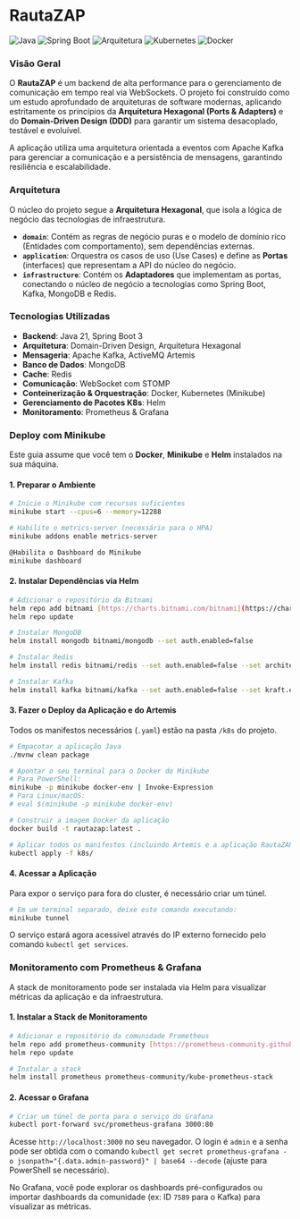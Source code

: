 # RautaZAP

![Java](https://img.shields.io/badge/Java-21-blue)
![Spring Boot](https://img.shields.io/badge/Spring%20Boot-3.x-brightgreen)
![Arquitetura](https://img.shields.io/badge/Arquitetura-Hexagonal%20%26%20DDD-blueviolet)
![Kubernetes](https://img.shields.io/badge/Kubernetes-326CE5?logo=kubernetes)
![Docker](https://img.shields.io/badge/Docker-2496ED?logo=docker)

### Visão Geral

O **RautaZAP** é um backend de alta performance para o gerenciamento de comunicação em tempo real via WebSockets. O projeto foi construído como um estudo aprofundado de arquiteturas de software modernas, aplicando estritamente os princípios da **Arquitetura Hexagonal (Ports & Adapters)** e do **Domain-Driven Design (DDD)** para garantir um sistema desacoplado, testável e evoluível.

A aplicação utiliza uma arquitetura orientada a eventos com Apache Kafka para gerenciar a comunicação e a persistência de mensagens, garantindo resiliência e escalabilidade.

### Arquitetura

O núcleo do projeto segue a **Arquitetura Hexagonal**, que isola a lógica de negócio das tecnologias de infraestrutura.

* **`domain`**: Contém as regras de negócio puras e o modelo de domínio rico (Entidades com comportamento), sem dependências externas.
* **`application`**: Orquestra os casos de uso (Use Cases) e define as **Portas** (interfaces) que representam a API do núcleo do negócio.
* **`infrastructure`**: Contém os **Adaptadores** que implementam as portas, conectando o núcleo de negócio a tecnologias como Spring Boot, Kafka, MongoDB e Redis.


### Tecnologias Utilizadas

* **Backend**: Java 21, Spring Boot 3
* **Arquitetura**: Domain-Driven Design, Arquitetura Hexagonal
* **Mensageria**: Apache Kafka, ActiveMQ Artemis
* **Banco de Dados**: MongoDB
* **Cache**: Redis
* **Comunicação**: WebSocket com STOMP
* **Conteinerização & Orquestração**: Docker, Kubernetes (Minikube)
* **Gerenciamento de Pacotes K8s**: Helm
* **Monitoramento**: Prometheus & Grafana

### Deploy com Minikube

Este guia assume que você tem o **Docker**, **Minikube** e **Helm** instalados na sua máquina.

#### 1. Preparar o Ambiente

```bash
# Inicie o Minikube com recursos suficientes
minikube start --cpus=6 --memory=12288

# Habilite o metrics-server (necessário para o HPA)
minikube addons enable metrics-server

@Habilita o Dashboard do Minikube
minikube dashboard
```

#### 2. Instalar Dependências via Helm

```bash
# Adicionar o repositório da Bitnami
helm repo add bitnami [https://charts.bitnami.com/bitnami](https://charts.bitnami.com/bitnami)
helm repo update

# Instalar MongoDB
helm install mongodb bitnami/mongodb --set auth.enabled=false

# Instalar Redis
helm install redis bitnami/redis --set auth.enabled=false --set architecture=standalone

# Instalar Kafka
helm install kafka bitnami/kafka --set auth.enabled=false --set kraft.enabled=true --set listeners.client.protocol=PLAINTEXT --set controller.replicaCount=1
```

#### 3. Fazer o Deploy da Aplicação e do Artemis

Todos os manifestos necessários (`.yaml`) estão na pasta `/k8s` do projeto.

```bash
# Empacotar a aplicação Java
./mvnw clean package

# Apontar o seu terminal para o Docker do Minikube
# Para PowerShell:
minikube -p minikube docker-env | Invoke-Expression
# Para Linux/macOS:
# eval $(minikube -p minikube docker-env)

# Construir a imagem Docker da aplicação
docker build -t rautazap:latest .

# Aplicar todos os manifestos (incluindo Artemis e a aplicação RautaZAP)
kubectl apply -f k8s/
```

#### 4. Acessar a Aplicação

Para expor o serviço para fora do cluster, é necessário criar um túnel.

```bash
# Em um terminal separado, deixe este comando executando:
minikube tunnel
```

O serviço estará agora acessível através do IP externo fornecido pelo comando `kubectl get services`.

### Monitoramento com Prometheus & Grafana

A stack de monitoramento pode ser instalada via Helm para visualizar métricas da aplicação e da infraestrutura.

#### 1. Instalar a Stack de Monitoramento

```bash
# Adicionar o repositório da comunidade Prometheus
helm repo add prometheus-community [https://prometheus-community.github.io/helm-charts](https://prometheus-community.github.io/helm-charts)
helm repo update

# Instalar a stack
helm install prometheus prometheus-community/kube-prometheus-stack
```

#### 2. Acessar o Grafana

```bash
# Criar um túnel de porta para o serviço do Grafana
kubectl port-forward svc/prometheus-grafana 3000:80
```

Acesse `http://localhost:3000` no seu navegador. O login é `admin` e a senha pode ser obtida com o comando `kubectl get secret prometheus-grafana -o jsonpath="{.data.admin-password}" | base64 --decode` (ajuste para PowerShell se necessário).

No Grafana, você pode explorar os dashboards pré-configurados ou importar dashboards da comunidade (ex: ID `7589` para o Kafka) para visualizar as métricas.
